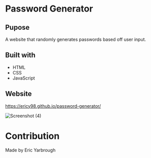 # Password Generator

## Pupose
A website that randomly generates passwords based off user input. 

## Built with
* HTML
* CSS
* JavaScript

## Website
https://ericy98.github.io/password-generator/

![Screenshot (4)](https://user-images.githubusercontent.com/65314282/84542312-d1b0a580-acbe-11ea-8643-8ff41a2dfb73.png)


# Contribution 
Made by Eric Yarbrough
